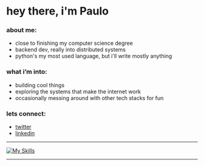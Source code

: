 # hey there, i'm Paulo

<div>
 <h3> about me: </h3>
 <ul>
   <li> close to finishing my computer science degree
   <li> backend dev, really into distributed systems
   <li> python's my most used language, but i'll write mostly anything
 </ul>

  <h3> what i’m into: </h3>
 <ul>
   <li>building cool things</li>
   <li>exploring the systems that make the internet work</li>
   <li>occasionally messing around with other tech stacks for fun</li>
 </ul>

   <h3> lets connect: </h3>
 <ul>
  <li><a href="https://twitter.com/klp_paulo">twitter</a>
  <li><a href="https://www.linkedin.com/in/paulo-ricardo-sv1/">linkedin</a>
 </ul>

</div>

<hr>

[![My Skills](https://skillicons.dev/icons?i=py,java,cs,postgres,mongodb,docker)](https://skillicons.dev)


<hr>






